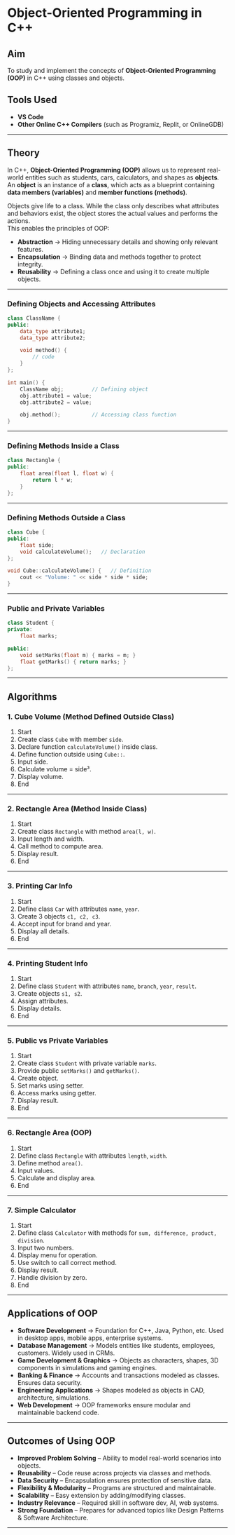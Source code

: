 #  Object-Oriented Programming in C++

##  Aim
To study and implement the concepts of **Object-Oriented Programming (OOP)** in C++ using classes and objects.

## Tools Used
- **VS Code**
- **Other Online C++ Compilers** (such as Programiz, Replit, or OnlineGDB)

---

##  Theory

In C++, **Object-Oriented Programming (OOP)** allows us to represent real-world entities such as students, cars, calculators, and shapes as **objects**.  
An **object** is an instance of a **class**, which acts as a blueprint containing **data members (variables)** and **member functions (methods)**.

Objects give life to a class. While the class only describes what attributes and behaviors exist, the object stores the actual values and performs the actions.  
This enables the principles of OOP:

- **Abstraction** → Hiding unnecessary details and showing only relevant features.  
- **Encapsulation** → Binding data and methods together to protect integrity.  
- **Reusability** → Defining a class once and using it to create multiple objects.  

---

###  Defining Objects and Accessing Attributes
```cpp
class ClassName {
public:
    data_type attribute1;
    data_type attribute2;

    void method() {
        // code
    }
};

int main() {
    ClassName obj;         // Defining object
    obj.attribute1 = value;
    obj.attribute2 = value;

    obj.method();          // Accessing class function
}
```

---

###  Defining Methods Inside a Class
```cpp
class Rectangle {
public:
    float area(float l, float w) {
        return l * w;
    }
};
```

---

###  Defining Methods Outside a Class
```cpp
class Cube {
public:
    float side;
    void calculateVolume();   // Declaration
};

void Cube::calculateVolume() {   // Definition
    cout << "Volume: " << side * side * side;
}
```

---

###  Public and Private Variables
```cpp
class Student {
private:
    float marks;

public:
    void setMarks(float m) { marks = m; }
    float getMarks() { return marks; }
};
```

---

##  Algorithms

### 1. Cube Volume (Method Defined Outside Class)
1. Start  
2. Create class `Cube` with member `side`.  
3. Declare function `calculateVolume()` inside class.  
4. Define function outside using `Cube::`.  
5. Input side.  
6. Calculate volume = side³.  
7. Display volume.  
8. End  

---

### 2. Rectangle Area (Method Inside Class)
1. Start  
2. Create class `Rectangle` with method `area(l, w)`.  
3. Input length and width.  
4. Call method to compute area.  
5. Display result.  
6. End  

---

### 3. Printing Car Info
1. Start  
2. Define class `Car` with attributes `name`, `year`.  
3. Create 3 objects `c1, c2, c3`.  
4. Accept input for brand and year.  
5. Display all details.  
6. End  

---

### 4. Printing Student Info
1. Start  
2. Define class `Student` with attributes `name`, `branch`, `year`, `result`.  
3. Create objects `s1, s2`.  
4. Assign attributes.  
5. Display details.  
6. End  

---

### 5. Public vs Private Variables
1. Start  
2. Create class `Student` with private variable `marks`.  
3. Provide public `setMarks()` and `getMarks()`.  
4. Create object.  
5. Set marks using setter.  
6. Access marks using getter.  
7. Display result.  
8. End  

---

### 6. Rectangle Area (OOP)
1. Start  
2. Define class `Rectangle` with attributes `length`, `width`.  
3. Define method `area()`.  
4. Input values.  
5. Calculate and display area.  
6. End  

---

### 7. Simple Calculator
1. Start  
2. Define class `Calculator` with methods for `sum, difference, product, division`.  
3. Input two numbers.  
4. Display menu for operation.  
5. Use switch to call correct method.  
6. Display result.  
7. Handle division by zero.  
8. End  

---

##  Applications of OOP

- **Software Development** → Foundation for C++, Java, Python, etc. Used in desktop apps, mobile apps, enterprise systems.  
- **Database Management** → Models entities like students, employees, customers. Widely used in CRMs.  
- **Game Development & Graphics** → Objects as characters, shapes, 3D components in simulations and gaming engines.  
- **Banking & Finance** → Accounts and transactions modeled as classes. Ensures data security.  
- **Engineering Applications** → Shapes modeled as objects in CAD, architecture, simulations.  
- **Web Development** → OOP frameworks ensure modular and maintainable backend code.  

---

##  Outcomes of Using OOP

- **Improved Problem Solving** – Ability to model real-world scenarios into objects.  
- **Reusability** – Code reuse across projects via classes and methods.  
- **Data Security** – Encapsulation ensures protection of sensitive data.  
- **Flexibility & Modularity** – Programs are structured and maintainable.  
- **Scalability** – Easy extension by adding/modifying classes.  
- **Industry Relevance** – Required skill in software dev, AI, web systems.  
- **Strong Foundation** – Prepares for advanced topics like Design Patterns & Software Architecture.  

---
